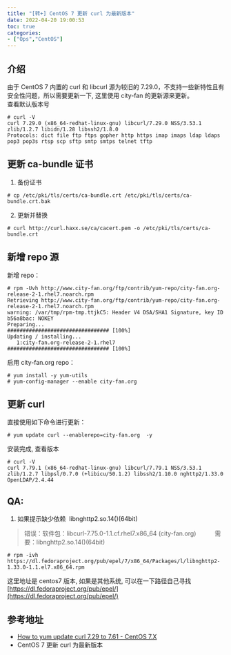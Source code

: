 ```yaml
---
title: "[转+] CentOS 7 更新 curl 为最新版本"
date: 2022-04-20 19:00:53
toc: true
categories:
- ["Ops","CentOS"]
---
```


## 介绍
由于 CentOS 7 内置的 curl 和 libcurl 源为较旧的 7.29.0，不支持一些新特性且有安全性问题，所以需要更新一下, 这里使用 city-fan 的更新源来更新。<br />查看默认版本号

```
# curl -V
curl 7.29.0 (x86_64-redhat-linux-gnu) libcurl/7.29.0 NSS/3.53.1 zlib/1.2.7 libidn/1.28 libssh2/1.8.0
Protocols: dict file ftp ftps gopher http https imap imaps ldap ldaps pop3 pop3s rtsp scp sftp smtp smtps telnet tftp
```

## 更新 ca-bundle 证书

1. 备份证书
```
# cp /etc/pki/tls/certs/ca-bundle.crt /etc/pki/tls/certs/ca-bundle.crt.bak
```

2. 更新并替换
```
# curl http://curl.haxx.se/ca/cacert.pem -o /etc/pki/tls/certs/ca-bundle.crt
```

## 新增 repo 源
新增 repo：
```
# rpm -Uvh http://www.city-fan.org/ftp/contrib/yum-repo/city-fan.org-release-2-1.rhel7.noarch.rpm
Retrieving http://www.city-fan.org/ftp/contrib/yum-repo/city-fan.org-release-2-1.rhel7.noarch.rpm
warning: /var/tmp/rpm-tmp.ttjkC5: Header V4 DSA/SHA1 Signature, key ID b56a8bac: NOKEY
Preparing...                          ################################# [100%]
Updating / installing...
   1:city-fan.org-release-2-1.rhel7   ################################# [100%]
```
启用 city-fan.org repo：
```
# yum install -y yum-utils
# yum-config-manager --enable city-fan.org
```

## 更新 curl
直接使用如下命令进行更新：
```
# yum update curl --enablerepo=city-fan.org  -y
```
安装完成, 查看版本
```
# curl -V
curl 7.79.1 (x86_64-redhat-linux-gnu) libcurl/7.79.1 NSS/3.53.1 zlib/1.2.7 libpsl/0.7.0 (+libicu/50.1.2) libssh2/1.10.0 nghttp2/1.33.0 OpenLDAP/2.4.44
```

## QA:

1. 如果提示缺少依赖  libnghttp2.so.14()(64bit)
> 错误：软件包：libcurl-7.75.0-1.1.cf.rhel7.x86_64 (city-fan.org)
>           需要：libnghttp2.so.14()(64bit)

```
# rpm -ivh https://dl.fedoraproject.org/pub/epel/7/x86_64/Packages/l/libnghttp2-1.33.0-1.1.el7.x86_64.rpm
```
这里地址是 centos7 版本, 如果是其他系统, 可以在一下路径自己寻找 [https://dl.fedoraproject.org/pub/epel/](https://dl.fedoraproject.org/pub/epel/)

## 参考地址

- [How to yum update curl 7.29 to 7.61 - CentOS 7.X](https://qiita.com/tkprof/items/5460b8d603cbbc542c8c)
- CentOS 7 更新 curl 为最新版本

